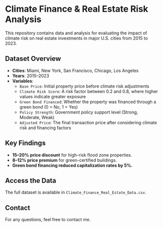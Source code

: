 # Climate Finance & Real Estate Risk Analysis

This repository contains data and analysis for evaluating the impact of climate risk on real estate investments in major U.S. cities from 2015 to 2023.

## Dataset Overview
- **Cities**: Miami, New York, San Francisco, Chicago, Los Angeles
- **Years**: 2015–2023
- **Variables**:
  - `Base Price`: Initial property price before climate risk adjustments
  - `Climate Risk Score`: A risk factor between 0.2 and 0.8, where higher values indicate greater exposure
  - `Green Bond Financed`: Whether the property was financed through a green bond (0 = No, 1 = Yes)
  - `Policy Strength`: Government policy support level (Strong, Moderate, Weak)
  - `Adjusted Price`: The final transaction price after considering climate risk and financing factors

## Key Findings
- **15–20% price discount** for high-risk flood zone properties.
- **8–12% price premium** for green-certified buildings.
- **Green bond financing reduced capitalization rates by 5%.**

## Access the Data
The full dataset is available in `Climate_Finance_Real_Estate_Data.csv`.

## Contact
For any questions, feel free to contact me.
